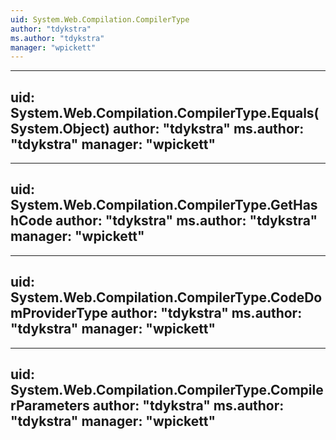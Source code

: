 ```yaml
---
uid: System.Web.Compilation.CompilerType
author: "tdykstra"
ms.author: "tdykstra"
manager: "wpickett"
---
```


---
uid: System.Web.Compilation.CompilerType.Equals(System.Object)
author: "tdykstra"
ms.author: "tdykstra"
manager: "wpickett"
---

---
uid: System.Web.Compilation.CompilerType.GetHashCode
author: "tdykstra"
ms.author: "tdykstra"
manager: "wpickett"
---

---
uid: System.Web.Compilation.CompilerType.CodeDomProviderType
author: "tdykstra"
ms.author: "tdykstra"
manager: "wpickett"
---

---
uid: System.Web.Compilation.CompilerType.CompilerParameters
author: "tdykstra"
ms.author: "tdykstra"
manager: "wpickett"
---
